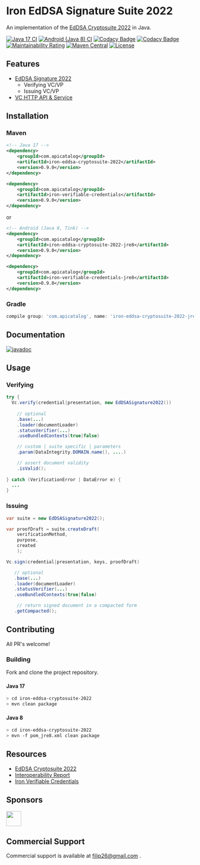 # Iron EdDSA Signature Suite 2022

An implementation of the [EdDSA Cryptosuite 2022](https://www.w3.org/TR/vc-di-eddsa/#eddsa-2022) in Java.

[![Java 17 CI](https://github.com/filip26/iron-eddsa-cryptosuite-2022/actions/workflows/java17-build.yml/badge.svg)](https://github.com/filip26/iron-eddsa-cryptosuite-2022/actions/workflows/java17-build.yml)
[![Android (Java 8) CI](https://github.com/filip26/iron-eddsa-cryptosuite-2022/actions/workflows/java8-build.yml/badge.svg)](https://github.com/filip26/iron-eddsa-cryptosuite-2022/actions/workflows/java8-build.yml)
[![Codacy Badge](https://app.codacy.com/project/badge/Grade/806688cdb1d248e8b5cc2a67f6c2f0f8)](https://www.codacy.com/gh/filip26/iron-eddsa-cryptosuite-2022/dashboard?utm_source=github.com&amp;utm_medium=referral&amp;utm_content=filip26/iron-eddsa-cryptosuite-2022&amp;utm_campaign=Badge_Grade)
[![Codacy Badge](https://app.codacy.com/project/badge/Coverage/806688cdb1d248e8b5cc2a67f6c2f0f8)](https://www.codacy.com/gh/filip26/iron-eddsa-cryptosuite-2022/dashboard?utm_source=github.com&utm_medium=referral&utm_content=filip26/iron-eddsa-cryptosuite-2022&utm_campaign=Badge_Coverage)
[![Maintainability Rating](https://sonarcloud.io/api/project_badges/measure?project=filip26_iron-eddsa-cryptosuite-2022&metric=sqale_rating)](https://sonarcloud.io/dashboard?id=filip26_iron-eddsa-cryptosuite-2022)
[![Maven Central](https://img.shields.io/maven-central/v/com.apicatalog/iron-eddsa-cryptosuite-2022.svg?label=Maven%20Central)](https://search.maven.org/search?q=g:%22com.apicatalog%22%20AND%20a:%22iron-eddsa-cryptosuite-2022%22)
[![License](https://img.shields.io/badge/License-Apache%202.0-blue.svg)](https://opensource.org/licenses/Apache-2.0)

## Features
* [EdDSA Signature 2022](https://www.w3.org/TR/vc-di-eddsa/#eddsa-2022)
  * Verifying VC/VP
  * Issuing VC/VP
* [VC HTTP API & Service](https://github.com/filip26/iron-vc-api)

## Installation

### Maven

```xml
<!-- Java 17 -->
<dependency>
    <groupId>com.apicatalog</groupId>
    <artifactId>iron-eddsa-cryptosuite-2022</artifactId>
    <version>0.9.0</version>
</dependency>

<dependency>
    <groupId>com.apicatalog</groupId>
    <artifactId>iron-verifiable-credentials</artifactId>
    <version>0.9.0</version>
</dependency>
```

or

```xml
<!-- Android (Java 8, Tink) -->
<dependency>
    <groupId>com.apicatalog</groupId>
    <artifactId>iron-eddsa-cryptosuite-2022-jre8</artifactId>
    <version>0.9.0</version>
</dependency>

<dependency>
    <groupId>com.apicatalog</groupId>
    <artifactId>iron-verifiable-credentials-jre8</artifactId>
    <version>0.9.0</version>
</dependency>
```

### Gradle

```gradle
compile group: 'com.apicatalog', name: 'iron-eddsa-cryptosuite-2022-jre8', version: '0.9.0'
```

## Documentation

[![javadoc](https://javadoc.io/badge2/com.apicatalog/iron-eddsa-cryptosuite-2022/javadoc.svg)](https://javadoc.io/doc/com.apicatalog/iron-eddsa-cryptosuite-2022)

## Usage

### Verifying 

```java
try {
  Vc.verify(credential|presentation, new EdDSASignature2022())
      
    // optional
    .base(...)
    .loader(documentLoader) 
    .statusVerifier(...)
    .useBundledContexts(true|false)

    // custom | suite specific | parameters
    .param(DataIntegrity.DOMAIN.name(), ....)

    // assert document validity
    .isValid();
    
} catch (VerificationError | DataError e) {
  ...
}

```

### Issuing

```java
var suite = new EdDSASignature2022();

var proofDraft = suite.createDraft(
    verificationMethod,
    purpose,
    created
    );

Vc.sign(credential|presentation, keys, proofDraft)

   // optional
   .base(...)
   .loader(documentLoader) 
   .statusVerifier(...)
   .useBundledContexts(true|false)

    // return signed document in a compacted form
   .getCompacted();

```

## Contributing

All PR's welcome!

### Building

Fork and clone the project repository.

#### Java 17
```bash
> cd iron-eddsa-cryptosuite-2022
> mvn clean package
```

#### Java 8
```bash
> cd iron-eddsa-cryptosuite-2022
> mvn -f pom_jre8.xml clean package
```

## Resources
* [EdDSA Cryptosuite 2022](https://www.w3.org/TR/vc-di-eddsa/#eddsa-2022)
* [Interoperability Report](https://w3c-ccg.github.io/di-ed25519signature2020-test-suite/)
* [Iron Verifiable Credentials](https://github.com/filip26/iron-verifiable-credentials)

## Sponsors

<a href="https://github.com/digitalbazaar">
  <img src="https://avatars.githubusercontent.com/u/167436?s=200&v=4" width="40" />
</a> 

## Commercial Support
Commercial support is available at filip26@gmail.com
.
